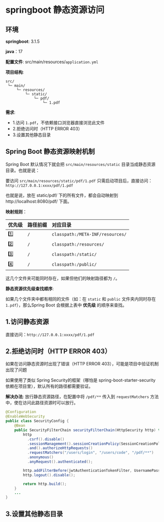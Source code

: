 # springboot 静态资源访问

## 环境

**springboot**: 3.1.5

**java**：17

**配置文件**: src/main/resources/`application.yml`

**项目结构**:

```
src/
 └─ main/
     └─ resources/
         └─ static/
             └─ pdf/
                 └─ 1.pdf
```

**需求**: 

- 1.访问 `1.pdf`，不依赖接口浏览器直接浏览此文件
- 2.拒绝访问时（HTTP ERROR 403）
- 3.设置其他静态目录

## Spring Boot 静态资源映射机制

Spring Boot 默认情况下就会把 `src/main/resources/static` 目录当成静态资源目录。也就是说：

要访问 `src/main/resources/static/pdf/1.pdf` 只需启动项目后，直接访问：`http://127.0.0.1:xxxx/pdf/1.pdf`

也就是说，放在 static/pdf/ 下的所有文件，都会自动映射到 http://localhost:8080/pdf/ 下面。

**映射规则**：

| 优先级 | 路径前缀 | 对应目录                     |
| :---   | :--- | :------------------------------- |
| 1️⃣     | `/`  | `classpath:/META-INF/resources/` |
| 2️⃣     | `/`  | `classpath:/resources/`          |
| 3️⃣     | `/`  | `classpath:/static/`             |
| 4️⃣     | `/`  | `classpath:/public/`             |

这几个文件夹可能同时存在，如果但他们的映射路径都为 `/`。

**静态资源优先级查找顺序**:

如果几个文件夹中都有相同的文件（如：在 `static` 和 `public` 文件夹内同时存在 `1.pdf`），那么Spring Boot 会根据上表中 **优先级** 的顺序来查找。

## 1.访问静态资源

直接访问：`http://127.0.0.1:xxxx/pdf/1.pdf`

## 2.拒绝访问时（HTTP ERROR 403）

如果在访问静态资源时出现了错误（HTTP ERROR 403），可能是项目中验证机制出现了问题

如果使用了类似 Spring Security的框架（哪怕是 spring-boot-starter-security 依赖在项目里），默认所有的路径都需要验证。

**解决办法**: 放行静态资源路径，在配置中将 `/pdf/**` 传入到 `requestMatchers` 方法中，使在访问此路径资源时可以放行。

```java
@Configuration
@EnableWebSecurity
public class SecurityConfig {
    @Bean
    public SecurityFilterChain securityFilterChain(HttpSecurity http) throws Exception {
        http
          .csrf().disable()
          .sessionManagement().sessionCreationPolicy(SessionCreationPolicy.STATELESS)
          .and().authorizeHttpRequests()
          .requestMatchers("/users/login", "/users/code", "/pdf/**")
          .anonymous()
          .anyRequest().authenticated();

        http.addFilterBefore(jwtAuthenticationTokenFilter, UsernamePasswordAuthenticationFilter.class);
        http.logout().disable();

        return http.build();
    }
    ...
}

```

## 3.设置其他静态目录

